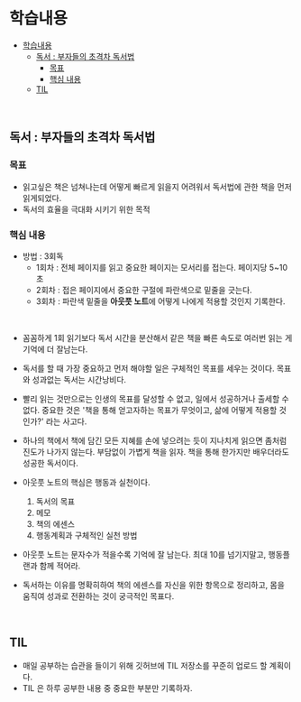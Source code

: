 # 학습내용
<!-- TOC -->

- [학습내용](#%ED%95%99%EC%8A%B5%EB%82%B4%EC%9A%A9)
    - [독서 : 부자들의 초격차 독서법](#%EB%8F%85%EC%84%9C--%EB%B6%80%EC%9E%90%EB%93%A4%EC%9D%98-%EC%B4%88%EA%B2%A9%EC%B0%A8-%EB%8F%85%EC%84%9C%EB%B2%95)
        - [목표](#%EB%AA%A9%ED%91%9C)
        - [핵심 내용](#%ED%95%B5%EC%8B%AC-%EB%82%B4%EC%9A%A9)
    - [TIL](#til)

<!-- /TOC -->
<br>

## 독서 : 부자들의 초격차 독서법

### 목표

- 읽고싶은 책은 넘쳐나는데 어떻게 빠르게 읽을지 어려워서 독서법에 관한 책을 먼저 읽게되었다.
- 독서의 효율을 극대화 시키기 위한 목적

### 핵심 내용

- 방법 : 3회독
    - 1회차 : 전체 페이지를 읽고 중요한 페이지는 모서리를 접는다. 페이지당 5~10초
    - 2회차 : 접은 페이지에서 중요한 구절에 파란색으로 밑줄을 긋는다.
    - 3회차 : 파란색 밑줄을 **아웃풋 노트**에 어떻게 나에게 적용할 것인지 기록한다.

<br>

- 꼼꼼하게 1회 읽기보다 독서 시간을 분산해서 같은 책을 빠른 속도로 여러번 읽는 게 기억에 더 잘남는다.

- 독서를 할 때 가장 중요하고 먼저 해야할 일은 구체적인 목표를 세우는 것이다. 목표와 성과없는 독서는 시간낭비다.

- 빨리 읽는 것만으로는 인생의 목표를 달성할 수 없고, 일에서 성공하거나 출세할 수 없다. 중요한 것은 '책을 통해 얻고자하는 목표가 무엇이고, 삶에 어떻게 적용할 것인가?' 라는 사고다.

- 하나의 책에서 책에 담긴 모든 지혜를 손에 넣으려는 듯이 지나치게 읽으면 좀처럼 진도가 나가지 않는다. 부담없이 가볍게 책을 읽자. 책을 통해 한가지만 배우더라도 성공한 독서이다.

- 아웃풋 노트의 핵심은 행동과 실천이다.
    1. 독서의 목표
    2. 메모
    3. 책의 에센스
    4. 행동계획과 구체적인 실천 방법

- 아웃풋 노트는 문자수가 적을수록 기억에 잘 남는다. 최대 10를 넘기지말고, 행동플랜과 함께 적어라.

- 독서하는 이유를 명확히하여 책의 에센스를 자신을 위한 항목으로 정리하고, 몸을 움직여 성과로 전환하는 것이 궁극적인 목표다.

<br>

## TIL

- 매일 공부하는 습관을 들이기 위해 깃허브에 TIL 저장소를 꾸준히 업로드 할 계획이다.
- TIL 은 하루 공부한 내용 중 중요한 부분만 기록하자.